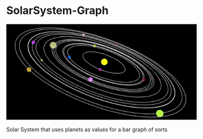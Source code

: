 # SolarSystem-Graph

![Gif of what it looks like](assets/solarsystem.gif)

Solar System that uses planets as values for a bar graph of sorts
